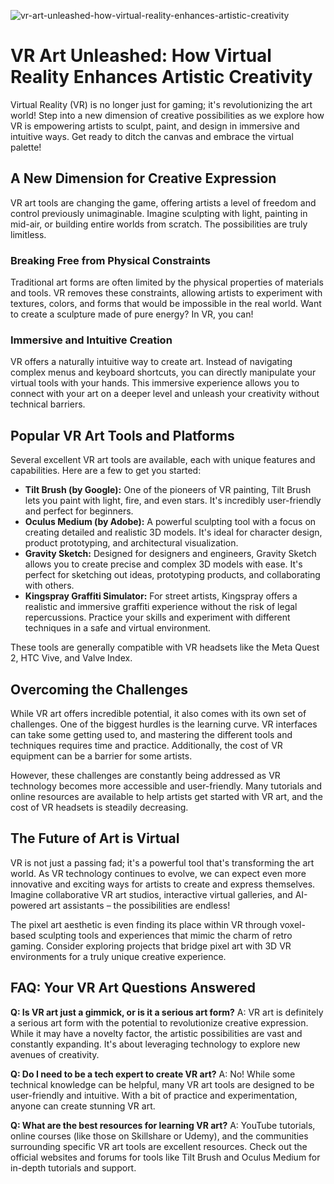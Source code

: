 ![vr-art-unleashed-how-virtual-reality-enhances-artistic-creativity](https://images.pexels.com/photos/33507404/pexels-photo-33507404.jpeg?auto=compress&cs=tinysrgb&fit=crop&h=627&w=1200)

# VR Art Unleashed: How Virtual Reality Enhances Artistic Creativity

Virtual Reality (VR) is no longer just for gaming; it's revolutionizing the art world! Step into a new dimension of creative possibilities as we explore how VR is empowering artists to sculpt, paint, and design in immersive and intuitive ways. Get ready to ditch the canvas and embrace the virtual palette!

## A New Dimension for Creative Expression

VR art tools are changing the game, offering artists a level of freedom and control previously unimaginable. Imagine sculpting with light, painting in mid-air, or building entire worlds from scratch. The possibilities are truly limitless.

### Breaking Free from Physical Constraints

Traditional art forms are often limited by the physical properties of materials and tools. VR removes these constraints, allowing artists to experiment with textures, colors, and forms that would be impossible in the real world. Want to create a sculpture made of pure energy? In VR, you can!

### Immersive and Intuitive Creation

VR offers a naturally intuitive way to create art. Instead of navigating complex menus and keyboard shortcuts, you can directly manipulate your virtual tools with your hands. This immersive experience allows you to connect with your art on a deeper level and unleash your creativity without technical barriers.

## Popular VR Art Tools and Platforms

Several excellent VR art tools are available, each with unique features and capabilities. Here are a few to get you started:

*   **Tilt Brush (by Google):** One of the pioneers of VR painting, Tilt Brush lets you paint with light, fire, and even stars. It's incredibly user-friendly and perfect for beginners.
*   **Oculus Medium (by Adobe):** A powerful sculpting tool with a focus on creating detailed and realistic 3D models. It's ideal for character design, product prototyping, and architectural visualization.
*   **Gravity Sketch:** Designed for designers and engineers, Gravity Sketch allows you to create precise and complex 3D models with ease. It's perfect for sketching out ideas, prototyping products, and collaborating with others.
*   **Kingspray Graffiti Simulator:** For street artists, Kingspray offers a realistic and immersive graffiti experience without the risk of legal repercussions. Practice your skills and experiment with different techniques in a safe and virtual environment.

These tools are generally compatible with VR headsets like the Meta Quest 2, HTC Vive, and Valve Index.

## Overcoming the Challenges

While VR art offers incredible potential, it also comes with its own set of challenges. One of the biggest hurdles is the learning curve. VR interfaces can take some getting used to, and mastering the different tools and techniques requires time and practice. Additionally, the cost of VR equipment can be a barrier for some artists.

However, these challenges are constantly being addressed as VR technology becomes more accessible and user-friendly. Many tutorials and online resources are available to help artists get started with VR art, and the cost of VR headsets is steadily decreasing.

## The Future of Art is Virtual

VR is not just a passing fad; it's a powerful tool that's transforming the art world. As VR technology continues to evolve, we can expect even more innovative and exciting ways for artists to create and express themselves. Imagine collaborative VR art studios, interactive virtual galleries, and AI-powered art assistants – the possibilities are endless!

The pixel art aesthetic is even finding its place within VR through voxel-based sculpting tools and experiences that mimic the charm of retro gaming. Consider exploring projects that bridge pixel art with 3D VR environments for a truly unique creative experience.

## FAQ: Your VR Art Questions Answered

**Q: Is VR art just a gimmick, or is it a serious art form?**
A: VR art is definitely a serious art form with the potential to revolutionize creative expression. While it may have a novelty factor, the artistic possibilities are vast and constantly expanding. It's about leveraging technology to explore new avenues of creativity.

**Q: Do I need to be a tech expert to create VR art?**
A: No! While some technical knowledge can be helpful, many VR art tools are designed to be user-friendly and intuitive. With a bit of practice and experimentation, anyone can create stunning VR art.

**Q: What are the best resources for learning VR art?**
A: YouTube tutorials, online courses (like those on Skillshare or Udemy), and the communities surrounding specific VR art tools are excellent resources. Check out the official websites and forums for tools like Tilt Brush and Oculus Medium for in-depth tutorials and support.

